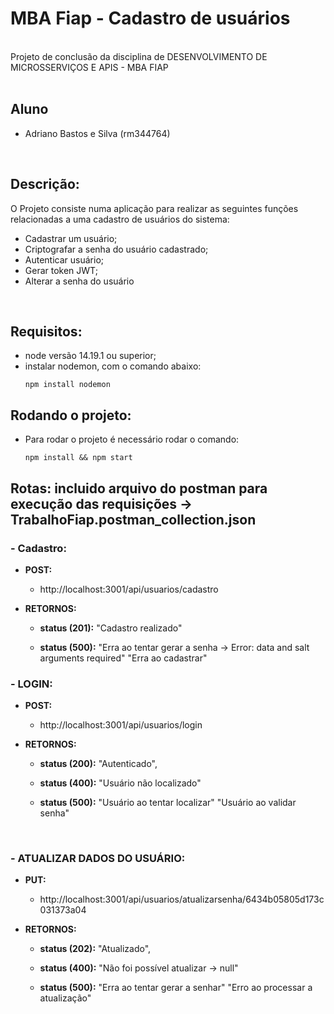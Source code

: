 # MBA Fiap - Cadastro de usuários
<br>
Projeto de conclusão da disciplina de DESENVOLVIMENTO DE MICROSSERVIÇOS E APIS - MBA FIAP
<br>

<br>

## Aluno 
  -  Adriano Bastos e Silva (rm344764)
<br>

## Descrição:
O Projeto consiste numa aplicação para realizar as seguintes funções relacionadas a uma cadastro de usuários do sistema:
  - Cadastrar um usuário;
  - Criptografar a senha do usuário cadastrado;
  - Autenticar usuário;
  - Gerar token JWT;
  - Alterar a senha do usuário

<br>

## Requisitos:
- node versão 14.19.1 ou superior;
- instalar nodemon, com o comando abaixo: 
  ```
  npm install nodemon
  ```

## Rodando o projeto:
  - Para rodar o projeto é necessário rodar o comando:
    ```
    npm install && npm start
    ```

## Rotas: incluido arquivo do postman para execução das requisições -> TrabalhoFiap.postman_collection.json

  ### - Cadastro:
  - **POST:**
    - http://localhost:3001/api/usuarios/cadastro
    
  - **RETORNOS:**
    - **status (201):**
      "Cadastro realizado"
    
    - **status (500):**
      "Erra ao tentar gerar a senha -> Error: data and salt arguments required"
      "Erra ao cadastrar"
  
  ### - LOGIN:
  - **POST:**
    - http://localhost:3001/api/usuarios/login
   
  - **RETORNOS:**
    - **status (200):**
        "Autenticado",
       
    - **status (400):**
        "Usuário não localizado"

    - **status (500):**
       "Usuário ao tentar localizar"
       "Usuário ao validar senha"    
<br>

 ### - ATUALIZAR DADOS DO USUÁRIO:
  - **PUT:**
    - http://localhost:3001/api/usuarios/atualizarsenha/6434b05805d173c031373a04
    
  - **RETORNOS:**
    - **status (202):**
      "Atualizado",
      
    - **status (400):**
      "Não foi possível atualizar -> null"

    - **status (500):**
       "Erra ao tentar gerar a senhar"
       "Erro ao processar a atualização"

      

